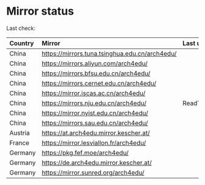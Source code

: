 <script src="./time.js"></script>
# Mirror status
Last check: <script type="text/javascript">localize(1722864178.9970906);</script>

|Country|Mirror|Last update|
|:------|:-----|:----------|
|China|https://mirrors.tuna.tsinghua.edu.cn/arch4edu/|<script type="text/javascript">localize(1722839863);</script>|
|China|https://mirrors.aliyun.com/arch4edu/|<script type="text/javascript">localize(1722839863);</script>|
|China|https://mirrors.bfsu.edu.cn/arch4edu/|<script type="text/javascript">localize(1722839863);</script>|
|China|https://mirrors.cernet.edu.cn/arch4edu/|<script type="text/javascript">localize(1722839863);</script>|
|China|https://mirror.iscas.ac.cn/arch4edu/|<script type="text/javascript">localize(1722839863);</script>|
|China|https://mirrors.nju.edu.cn/arch4edu/|ReadTimeout|
|China|https://mirror.nyist.edu.cn/arch4edu/|<script type="text/javascript">localize(1722753558);</script>|
|China|https://mirrors.sau.edu.cn/arch4edu/|<script type="text/javascript">localize(1722839863);</script>|
|Austria|https://at.arch4edu.mirror.kescher.at/|<script type="text/javascript">localize(1722839863);</script>|
|France|https://mirror.lesviallon.fr/arch4edu/|<script type="text/javascript">localize(1722839863);</script>|
|Germany|https://pkg.fef.moe/arch4edu/|<script type="text/javascript">localize(1722839863);</script>|
|Germany|https://de.arch4edu.mirror.kescher.at/|<script type="text/javascript">localize(1722839863);</script>|
|Germany|https://mirror.sunred.org/arch4edu/|<script type="text/javascript">localize(1722839863);</script>|

<script src="./tablefilter/tablefilter.js"></script>
<script src="./table.js"></script>